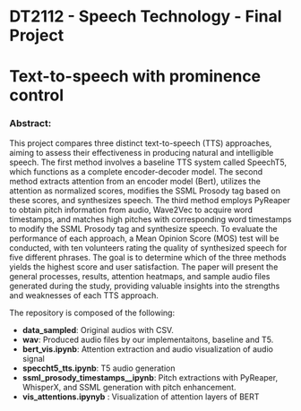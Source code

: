 # DT2112 - Speech Technology - Final Project

# Text-to-speech with prominence control

### Abstract:
This project compares three distinct text-to-speech (TTS) approaches, aiming to assess their effectiveness in producing natural and intelligible speech. The first method involves a baseline TTS system called SpeechT5, which functions as a complete encoder-decoder model. The second method extracts attention from an encoder model (Bert), utilizes the attention as normalized scores, modifies the SSML Prosody tag based on these scores, and synthesizes speech. The third method employs PyReaper to obtain pitch information from audio, Wave2Vec to acquire word timestamps, and matches high pitches with corresponding word timestamps to modify the SSML Prosody tag and synthesize speech. To evaluate the performance of each approach, a Mean Opinion Score (MOS) test will be conducted, with ten volunteers rating the quality of synthesized speech for five different phrases. The goal is to determine which of the three methods yields the highest score and user satisfaction. The paper will present the general processes, results, attention heatmaps, and sample audio files generated during the study, providing valuable insights into the strengths and weaknesses of each TTS approach. 

The repository is composed of the following: 

- __data_sampled__: Original audios with CSV.
- __wav__: Produced audio files by our implementaitons, baseline and T5. 
- __bert_vis.ipynb__: Attention extraction and audio visualization of audio signal
- __speccht5_tts.ipynb__: T5 audio generation
- __ssml_prosody_timestamps__ipynb__: Pitch extractions with PyReaper, WhisperX, and SSML generation with pitch enhancement. 
- __vis_attentions.ipynyb__ : Visualization of attention layers of BERT
